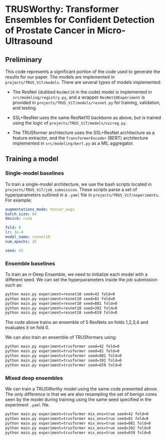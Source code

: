 # TRUSWorthy: Transformer Ensembles for Confident Detection of Prostate Cancer in Micro-Ultrasound

## Preliminary
This code represents a significant portion of the code used to generate the results for our paper. The models are implemented in `projects/TRUS_ViT/models`. There are several types of models implemented:

- The ResNet (dubbed `ResNet10` in the code) model is implemented in `src/modeling/registry.py`, and a wrapper `ResNet10Experiment` is provided in `projects/TRUS_ViT/models/resnet.py` for training, validation, and testing.

- SSL+ResNet uses the same ResNet10 backbone as above, but is trained using the logic of `projects/TRUS_ViT/models/vicreg.py`. 

- The TRUSformer architecture uses the SSL+ResNet architecture as a feature extractor, and the `TransformerEncoder` (BERT) architecture implemented in `src/modeling/bert.py` as a MIL aggregator. 

## Training a model
### Single-model baselines
To train a single-model architecture, we use the bash scripts located in `projects/TRUS_ViT/job_submission`. These scripts parse a set of hyperparameters outlined in a `.yaml` file in `projects/TRUS_ViT/experiments`. For example:

```yaml
augmentations_mode: tensor_augs
batch_size: 64
device: cuda

fold: 0
lr: 3e-4
model_name: resnet10
num_epochs: 25

seed: 42
```

### Ensemble baselines

To train an $n$-Deep Ensemble, we need to initialize each model with a different seed. We can set the hyperparameters inside the job submission such as:

```bash
python main.py experiment=resnet10 seed=42 fold=0
python main.py experiment=resnet10 seed=81 fold=0
python main.py experiment=resnet10 seed=881 fold=0
python main.py experiment=resnet10 seed=392 fold=0
python main.py experiment=resnet10 seed=659 fold=0
```

The code above trains an ensemble of 5 ResNets on folds 1,2,3,4 and evaluates it on fold 0.

We can also train an ensemble of TRUSformers using:
```bash
python main.py experiment=trusformer seed=42 fold=0
python main.py experiment=trusformer seed=81 fold=0
python main.py experiment=trusformer seed=881 fold=0
python main.py experiment=trusformer seed=392 fold=0
python main.py experiment=trusformer seed=659 fold=0
```

### Mixed deep ensembles
We can train a TRUSWorthy model using the same code presented above. The only difference is that we are also resampling the set of benign cores seen by the model during training using the same seed specified in the experiment `.yaml` file. 

```bash
python main.py experiment=trusformer mix_ens=true seed=42 fold=0
python main.py experiment=trusformer mix_ens=true seed=81 fold=0
python main.py experiment=trusformer mix_ens=true seed=881 fold=0
python main.py experiment=trusformer mix_ens=true seed=392 fold=0
python main.py experiment=trusformer mix_ens=true seed=659 fold=0
```
